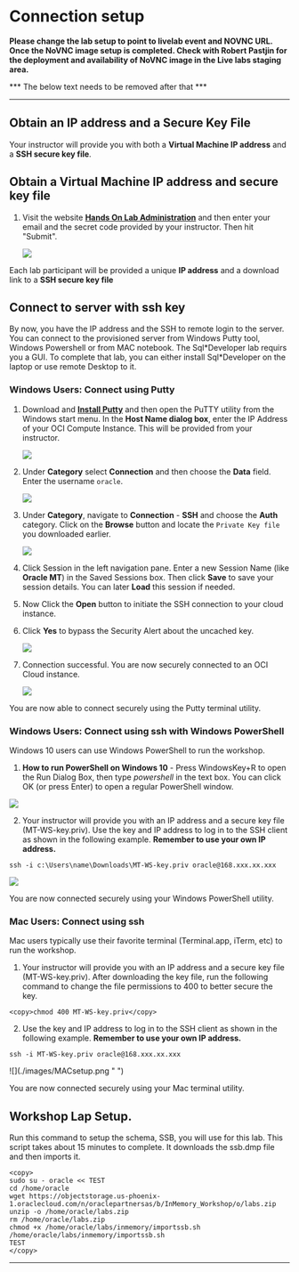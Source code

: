 #  Connection setup


**Please change the lab setup to point to livelab event and NOVNC URL. Once the NoVNC image setup is completed.  Check with Robert Pastjin for the deployment and availability of NoVNC image in the Live labs staging area.**

*** The below text needs to be removed after that ***

----

## Obtain an IP address and a Secure Key File
Your instructor will provide you with both a **Virtual Machine IP address** and a **SSH secure key file**.

## Obtain a Virtual Machine IP address and secure key file

1.  Visit the website **[Hands On Lab Administration](http://holadmin.oraclepts.nl/)** and then enter your email and the secret code provided by your instructor.  Then hit "Submit".

    ![](./images/HOLadmin.png " ")

Each lab participant will be provided a unique **IP address** and a download link to a **SSH secure key file**

## Connect to server with ssh key
  By now, you have the IP address and the SSH to remote login to the server. You can connect to the provisioned server from Windows Putty tool, Windows Powershell or from MAC notebook.
  The Sql\*Developer lab requirs you a GUI. To complete that lab, you can either install Sql\*Developer on the laptop or use remote Desktop to it.

### Windows Users: Connect using Putty

1.  Download and **[Install Putty](https://www.putty.org/)** and then open the PuTTY utility from the Windows start menu.   In the **Host Name dialog box**, enter the IP Address of your OCI Compute Instance.  This will be provided from your instructor.

    ![](./images/keylab-023.png " ")

2.  Under **Category** select **Connection** and then choose the **Data** field.  Enter the username ```oracle```.  

    ![](./images/keylab-024.png " ")

3.  Under **Category**, navigate to **Connection** - **SSH** and choose the **Auth** category.   Click on the **Browse** button and locate the ```Private Key file``` you downloaded earlier.   

    ![](./images/keylab-025.png " ")

4. Click Session in the left navigation pane.  Enter a new Session Name (like **Oracle MT**) in the Saved Sessions box.  Then click **Save** to save your session details.  You can later **Load** this session if needed.

5. Now Click the **Open** button to initiate the SSH connection to your cloud instance.  

6.  Click **Yes** to bypass the Security Alert about the uncached key.

    ![](./images/keylab-026.png " ")

7.  Connection successful.   You are now securely connected to an OCI Cloud instance.

    ![](./images/keylab-027.png " ")

You are now able to connect securely using the Putty terminal utility.

### Windows Users: Connect using ssh with Windows PowerShell

Windows 10 users can use Windows PowerShell to run the workshop.

1. **How to run PowerShell on Windows 10** - Press WindowsKey\+R to open the Run Dialog Box, then type <em>powershell</em> in the text box.  You can click OK \(or press Enter\) to open a regular PowerShell window.

![](./images/WinPowerShell.png " ")

2. Your instructor will provide you with an IP address and a secure key file \(MT-WS-key.priv\).  Use the key and IP address to log in to the SSH client as shown in the following example.  **Remember to use your own IP address.**

```
ssh -i c:\Users\name\Downloads\MT-WS-key.priv oracle@168.xxx.xx.xxx
```

![](./images/WinPowerShell2.png " ")

You are now connected securely using your Windows PowerShell utility.

### Mac Users: Connect using ssh

Mac users typically use their favorite terminal (Terminal.app, iTerm, etc) to run the workshop.

1. Your instructor will provide you with an IP address and a secure key file (MT-WS-key.priv).  After downloading the key file, run the following command to change the file permissions to 400 to better secure the key.

````
<copy>chmod 400 MT-WS-key.priv</copy>
````
2. Use the key and IP address to log in to the SSH client as shown in the following example.  **Remember to use your own IP address.**

````
ssh -i MT-WS-key.priv oracle@168.xxx.xx.xxx
````
<p>
![](./images/MACsetup.png " ")

You are now connected securely using your Mac terminal utility.

## Workshop Lap Setup.

Run this command to setup the schema, SSB, you will use for this lab. This script takes about 15 minutes to complete. It downloads the ssb.dmp file and then imports it.
````
<copy>
sudo su - oracle << TEST
cd /home/oracle
wget https://objectstorage.us-phoenix-1.oraclecloud.com/n/oraclepartnersas/b/InMemory_Workshop/o/labs.zip
unzip -o /home/oracle/labs.zip
rm /home/oracle/labs.zip
chmod +x /home/oracle/labs/inmemory/importssb.sh
/home/oracle/labs/inmemory/importssb.sh
TEST
</copy>
````

----
